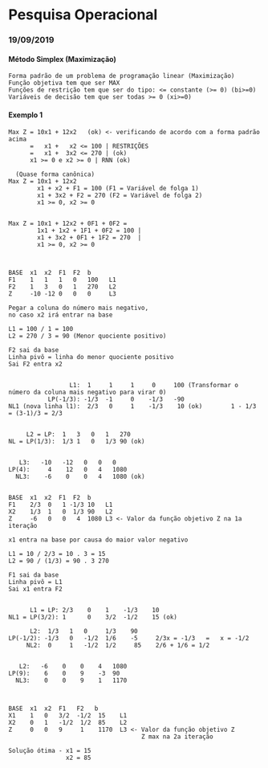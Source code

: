 # Pesquisa Operacional
### 19/09/2019

#### Método Simplex (Maximização)

    Forma padrão de um problema de programação linear (Maximização)
    Função objetiva tem que ser MAX
    Funções de restrição tem que ser do tipo: <= constante (>= 0) (bi>=0)
    Variáveis de decisão tem que ser todas >= 0 (xi>=0)

#### Exemplo 1

    Max Z = 10x1 + 12x2   (ok) <- verificando de acordo com a forma padrão acima
          =   x1 +   x2 <= 100 | RESTRIÇÕES
          =   x1 +  3x2 <= 270 | (ok)
          x1 >= 0 e x2 >= 0 | RNN (ok)

      (Quase forma canônica)
    Max Z = 10x1 + 12x2
            x1 + x2 + F1 = 100 (F1 = Variável de folga 1)
            x1 + 3x2 + F2 = 270 (F2 = Variável de folga 2)
            x1 >= 0, x2 >= 0

    
    Max Z = 10x1 + 12x2 + 0F1 + 0F2 =
            1x1 + 1x2 + 1F1 + 0F2 = 100 |
            x1 + 3x2 + 0F1 + 1F2 = 270  |
            x1 >= 0, x2 >= 0



    BASE  x1  x2  F1  F2  b  
    F1    1   1   1   0   100   L1
    F2    1   3   0   1   270   L2
    Z     -10 -12 0   0   0     L3

    Pegar a coluna do número mais negativo,
    no caso x2 irá entrar na base

    L1 = 100 / 1 = 100
    L2 = 270 / 3 = 90 (Menor quociente positivo) 

    F2 sai da base
    Linha pivô = linha do menor quociente positivo
    Sai F2 entra x2


                     L1:  1     1     1     0     100 (Transformar o número da coluna mais negativo para virar 0)
               LP(-1/3): -1/3  -1     0    -1/3   -90
    NL1 (nova linha l1):  2/3   0     1    -1/3    10 (ok)        1 - 1/3 = (3-1)/3 = 2/3


         L2 = LP:  1   3   0   1   270
    NL = LP(1/3):  1/3 1   0   1/3 90 (ok)


       L3:   -10   -12   0   0   0
    LP(4):     4    12   0   4   1080
      NL3:    -6    0    0   4   1080 (ok)

          
    BASE  x1  x2  F1  F2  b  
    F1    2/3  0   1 -1/3 10   L1 
    X2    1/3  1   0  1/3 90   L2
    Z     -6   0   0   4  1080 L3 <- Valor da função objetivo Z na 1a iteração

    x1 entra na base por causa do maior valor negativo

    L1 = 10 / 2/3 = 10 . 3 = 15
    L2 = 90 / (1/3) = 90 . 3 270

    F1 sai da base
    Linha pivô = L1
    Sai x1 entra F2


          L1 = LP: 2/3    0    1    -1/3    10
    NL1 = LP(3/2): 1      0    3/2  -1/2    15 (ok)

          L2:  1/3   1   0     1/3    90
    LP(-1/2): -1/3   0   -1/2  1/6    -5     2/3x = -1/3   =   x = -1/2
         NL2:  0     1   -1/2  1/2     85    2/6 + 1/6 = 1/2


       L2:   -6    0    0    4   1080
    LP(9):    6    0    9    -3  90
      NL3:    0    0    9    1   1170



    BASE  x1  x2  F1   F2   b  
    X1    1   0   3/2  -1/2  15    L1   
    X2    0   1   -1/2  1/2  85    L2
    Z     0   0   9     1    1170  L3 <- Valor da função objetivo Z
                                         Z max na 2a iteração

    Solução ótima - x1 = 15
                    x2 = 85

